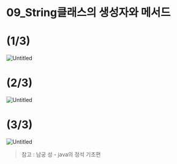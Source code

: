 # 09_String클래스의 생성자와 메서드
# (1/3)

![Untitled](https://s3.us-west-2.amazonaws.com/secure.notion-static.com/f2b898d8-63e5-4de9-87af-7edc57f3df30/Untitled.png?X-Amz-Algorithm=AWS4-HMAC-SHA256&X-Amz-Content-Sha256=UNSIGNED-PAYLOAD&X-Amz-Credential=AKIAT73L2G45EIPT3X45%2F20220709%2Fus-west-2%2Fs3%2Faws4_request&X-Amz-Date=20220709T100936Z&X-Amz-Expires=86400&X-Amz-Signature=cff45292c6448cadc06885abd3c0fdf5c7c1759752716dd1f24709cdd2bd693c&X-Amz-SignedHeaders=host&response-content-disposition=filename%20%3D%22Untitled.png%22&x-id=GetObject)

# (2/3)

![Untitled](https://s3.us-west-2.amazonaws.com/secure.notion-static.com/9e1d5b8e-a510-4faf-8a74-8096a535056a/Untitled.png?X-Amz-Algorithm=AWS4-HMAC-SHA256&X-Amz-Content-Sha256=UNSIGNED-PAYLOAD&X-Amz-Credential=AKIAT73L2G45EIPT3X45%2F20220709%2Fus-west-2%2Fs3%2Faws4_request&X-Amz-Date=20220709T100954Z&X-Amz-Expires=86400&X-Amz-Signature=04c8a5c5cd7e4fda8c35c2b095dad888e4d48be6510e11c1bf5a45a9e7a1034f&X-Amz-SignedHeaders=host&response-content-disposition=filename%20%3D%22Untitled.png%22&x-id=GetObject)

# (3/3)

![Untitled](https://s3.us-west-2.amazonaws.com/secure.notion-static.com/d08b945b-b23b-4cb8-922e-7ad74d4e1af8/Untitled.png?X-Amz-Algorithm=AWS4-HMAC-SHA256&X-Amz-Content-Sha256=UNSIGNED-PAYLOAD&X-Amz-Credential=AKIAT73L2G45EIPT3X45%2F20220709%2Fus-west-2%2Fs3%2Faws4_request&X-Amz-Date=20220709T101003Z&X-Amz-Expires=86400&X-Amz-Signature=251dff0a7a8248cef5f307be20a608cc9afdce1d8c690d16328d7b179b6a6fbb&X-Amz-SignedHeaders=host&response-content-disposition=filename%20%3D%22Untitled.png%22&x-id=GetObject)

> 참고 : 남궁 성 - java의 정석 기초편
>

